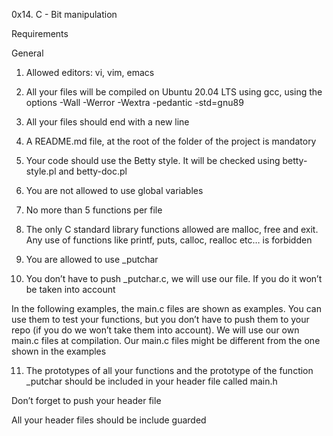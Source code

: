 0x14. C - Bit manipulation

Requirements

General

1. Allowed editors: vi, vim, emacs

2. All your files will be compiled on Ubuntu 20.04 LTS using gcc, using the options -Wall -Werror -Wextra -pedantic -std=gnu89

3. All your files should end with a new line

4. A README.md file, at the root of the folder of the project is mandatory

5. Your code should use the Betty style. It will be checked using betty-style.pl and betty-doc.pl

6. You are not allowed to use global variables

7. No more than 5 functions per file

8. The only C standard library functions allowed are malloc, free and exit. Any use of functions like printf, puts, calloc, realloc etc… is forbidden

9. You are allowed to use _putchar

10. You don’t have to push _putchar.c, we will use our file. If you do it won’t be taken into account

In the following examples, the main.c files are shown as examples. You can use them to test your functions, but you don’t have to push them to your repo (if you do we won’t take them into account). We will use our own main.c files at compilation. Our main.c files might be different from the one shown in the examples

11. The prototypes of all your functions and the prototype of the function _putchar should be included in your header file called main.h

Don’t forget to push your header file

All your header files should be include guarded
